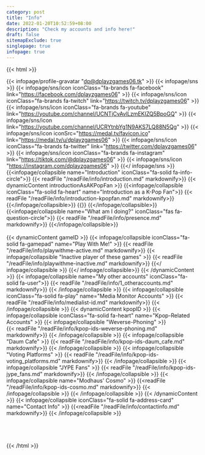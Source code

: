 ```yaml
---
category: post
title: "Info"
date: 2022-01-20T10:52:59+08:00
description: "Check my accounts and info here!"
draft: false
sitemapExclude: true
singlepage: true
infopage: true
---
```

{{< html >}}
<style>
	body.fromwavhaus{
		background:url(https://i.redd.it/mqr0mw3q36vb1.jpg);
		background-size:155%;
		background-position:center;
	}
	body.fromwavhaus details.collapsible div.content{
		background-color:#08090a;
	}
	body.fromwavhaus div.infopage{
		backdrop-filter:blur(5px);
	}
	@media (max-width:800px){
		body.fromwavhaus{
			background-size:165%;
		}
	}
</style>
<script>
	if (urlParamValues.fromwavhaus == "true"){
		console.log("hello there!")
		var element = document.getElementById("body");
		element.classList.add("fromwavhaus");
	} else if (urlParamValues.displaykpopID == "true"){
		document.getElementById("body").style.backgroundColor = "#f36196";
	}
</script>
{{< infopage/profile-gravatar "dp@dplayzgames06.tk" >}}
{{< infopage/sns >}}
    {{< infopage/sns/icon iconClass="fa-brands fa-facebook" link="https://facebook.com/dplayzgames06" >}}
	{{< infopage/sns/icon iconClass="fa-brands fa-twitch" link="https://twitch.tv/dplayzgames06" >}}
	{{< infopage/sns/icon iconClass="fa-brands fa-youtube" link="https://youtube.com/channel/UCNTjCvAvlLzmEKIZQ5BpoGQ" >}}
	{{< infopage/sns/icon link="https://youtube.com/channel/UCRYtnbYg1N9AKS7LQ88N5Qg" >}}
    {{< infopage/sns/icon iconSrc="https://medal.tv/favicon.ico" link="https://medal.tv/u/dplayzgames06" >}}
	{{< infopage/sns/icon iconClass="fa-brands fa-twitter" link="https://twitter.com/dplayzgames06" >}}
	{{< infopage/sns/icon  iconClass="fa-brands fa-instagram" link="https://tiktok.com/@dplayzgames06" >}}
    {{< infopage/sns/icon "https://instagram.com/dplayzgames06" >}}
{{</ infopage/sns >}}
	{{<infopage/collapsible name="Introduction" iconClass="fa-solid fa-info-circle">}}
		{{< readFile "/readFile/info/introduction.md" markdownify>}}
		{{< dynamicContent introductionAsAKPopFan >}}
			{{<infopage/collapsible iconClass="fa-solid fa-heart" name="Introduction as a K-Pop Fan">}}
				{{< readFile "/readFile/info/introduction-kpopfan.md" markdownify>}}
			{{</infopage/collapsible>}}
		{{</dynamicContent>}}
	{{</infopage/collapsible>}}
		{{<infopage/collapsible name="What am I doing?" iconClass="fas fa-question-circle">}}
		{{< readFile "/readFile/info/presence.md" markdownify>}}
	{{</infopage/collapsible>}}
<br>
<br>
		{{< dynamicContent gameID >}}
			{{< infopage/collapsible iconClass="fa-solid fa-gamepad" name="Play With Me!" >}}
				{{< readFile "/readFile/info/playwithme-active.md" markdownify>}}
				{{< infopage/collapsible "Inactive player of these games" >}}
					{{< readFile "/readFile/info/playwithme-inactive.md" markdownify>}}
				{{</ infopage/collapsible >}}
			{{</ infopage/collapsible>}}
		{{< /dynamicContent >}}
		{{< infopage/collapsible name="My other accounts" iconClass="fa-solid fa-user">}}
			{{< readFile "/readFile/info/1_otheraccounts.md" markdownify>}}
		{{< /infopage/collapsible >}}
		{{< infopage/collapsible iconClass="fa-solid fa-play" name="Media Monitor Accounts" >}}
			{{< readFile "/readFile/info/medialist-id.md" markdownify>}}
		{{< /infopage/collapsible >}}
		{{< dynamicContent kpopID >}}
			{{< infopage/collapsible iconClass="fa-solid fa-heart" name="Kpop-Related Accounts" >}}
				{{< infopage/collapsible "Weverse-Phoning" >}}	
					{{< readFile "/readFile/info/kpop-ids-weverse-phoning.md" markdownify>}}
				{{< /infopage/collapsible >}}
				{{< infopage/collapsible "Daum Cafe" >}}
						{{< readFile "/readFile/info/kpop-ids-daum_cafe.md" markdownify>}}
				{{< /infopage/collapsible >}}
				{{< infopage/collapsible "Voting Platforms" >}}
						{{< readFile "/readFile/info/kpop-ids-voting_platforms.md" markdownify>}}
				{{< /infopage/collapsible >}}
				{{< infopage/collapsible "JYPE Fans" >}}
						{{< readFile "/readFile/info/kpop-ids-jype_fans.md" markdownify>}}
				{{< /infopage/collapsible >}}
				{{< infopage/collapsible name="Modhaus' Cosmo" >}}
					{{<readFile "/readFile/info/kpop-ids-cosmo.md" markdownify>}}
				{{< /infopage/collapsible >}}
			{{< /infopage/collapsible >}}
		{{< /dynamicContent >}}
		{{< infopage/collapsible iconClass="fa-solid fa-address-card" name="Contact Info" >}}
			{{<readFile "/readFile/info/contactinfo.md" markdownify>}}
		{{< /infopage/collapsible >}}
	<br>
	<br>
	<br>
	<br>
	<br>
	</div>
{{< /html >}}

